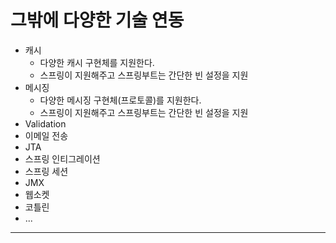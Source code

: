 # 그밖에 다양한 기술 연동

* 캐시
  * 다양한 캐시 구현체를 지원한다.
  * 스프링이 지원해주고 스프링부트는 간단한 빈 설정을 지원
* 메시징
  * 다양한 메시징 구현체(프로토콜)를 지원한다.
  * 스프링이 지원해주고 스프링부트는 간단한 빈 설정을 지원
* Validation
* 이메일 전송
* JTA
* 스프링 인티그레이션
* 스프링 세션
* JMX
* 웹소켓
* 코틀린
* ...

---

